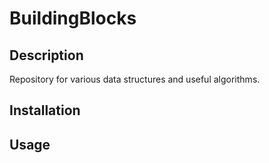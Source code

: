 # BuildingBlocks


## Description
Repository for various data structures and useful algorithms.

## Installation

## Usage
